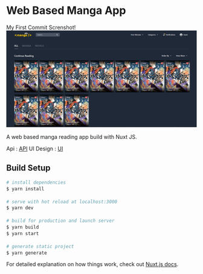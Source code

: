 # Web Based Manga App

My First Commit Screnshot!
![Screnshot](first_commit.jpg)

A web based manga reading app build with Nuxt JS.

Api : [API](https://github.com/febryardiansyah/manga-api)
UI Design : [UI](https://www.behance.net/gallery/105843153/Bastiat-Mangas-Website-Ui-Design)


## Build Setup

```bash
# install dependencies
$ yarn install

# serve with hot reload at localhost:3000
$ yarn dev

# build for production and launch server
$ yarn build
$ yarn start

# generate static project
$ yarn generate
```

For detailed explanation on how things work, check out [Nuxt.js docs](https://nuxtjs.org).
